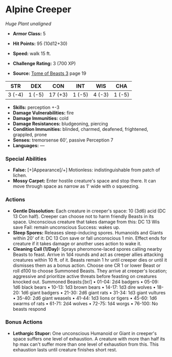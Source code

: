 # Alpine Creeper

*Huge* *Plant* *unaligned*

- **Armor Class:** 5
- **Hit Points:** 95 (10d12+30)
- **Speed:** walk 15 ft.

- **Challenge Rating:** 3 (700 XP)
- **Source:** [Tome of Beasts 3](https://koboldpress.com/kpstore/product/tome-of-beasts-3-for-5th-edition/) page 19

| STR | DEX | CON | INT | WIS | CHA |
| --- | --- | --- | --- | --- | --- |
| 3 (-4) | 1 (-5) | 17 (+3) | 1 (-5) | 4 (-3) | 1 (-5) |

- **Skills:** perception +-3
- **Damage Vulnerabilities:** fire
- **Damage Immunities:** cold
- **Damage Resistances:** bludgeoning, piercing
- **Condition Immunities:** blinded, charmed, deafened, frightened, grappled, prone
- **Senses:** tremorsense 60', passive Perception 7
- **Languages:** —

### Special Abilities

- **False:** [+]Appearance[/+] Motionless: indistinguishable from patch of lichen.
- **Mossy Carpet:** Enter hostile creature's space and stop there. It can move through space as narrow as 1' wide with o squeezing.

### Actions

- **Gentle Dissolution:** Each creature in creeper's space: 10 (3d6) acid (DC 13 Con half). Creeper can choose not to harm friendly Beasts in its space. Unconscious creature that takes damage from this: DC 13 Wis save Fail: remain unconscious Success: wakes up.
- **Sleep Spores:** Releases sleep-inducing spores. Humanoids and Giants within 20' of it: DC 13 Con save or fall unconscious 1 min. Effect ends for creature if it takes damage or another uses action to wake it.
- **Cleaning Call (1/Day):** Sprays pheromone-laced spores calling nearby Beasts to feast. Arrive in 1d4 rounds and act as creeper allies attacking creatures within 10 ft. of it. Beasts remain 1 hr until creeper dies or until it dismisses them as a bonus action. Choose one CR 1 or lower Beast or roll d100 to choose Summoned Beasts. They arrive at creeper's location; aggressive and prioritize active threats before feasting on creatures knocked out. Summoned Beasts:[br/] • 01-04: 2d4 badgers • 05-09: 1d6 black bears • 10-13: 1d3 brown bears • 14-17: 1d3 dire wolves • 18-20: 1d6 giant badgers • 21-30: 2d6 giant rats  • 31-34: 1d3 giant vultures • 35-40: 2d6 giant weasels • 41-44: 1d3 lions or tigers • 45-60: 1d6 swarms of rats • 61-71: 2d4 wolves • 72-75: 1d4 worgs • 76-100: No beasts respond

### Bonus Actions

- **Lethargic Stupor:** One unconscious Humanoid or Giant in creeper's space suffers one level of exhaustion. A creature with more than half its hp max can't suffer more than one level of exhaustion from this. This exhaustion lasts until creature finishes short rest.


